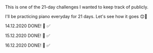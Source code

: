 This is one of the 21-day challenges I wanted to keep track of publicly. 

I'll be practicing piano everyday for 21 days. Let's see how it goes 😊🤘

14.12.2020 DONE! 🎹 ✅

15.12.2020 DONE! 🎹 ✅

16.12.2020 DONE! 🎹 ✅

